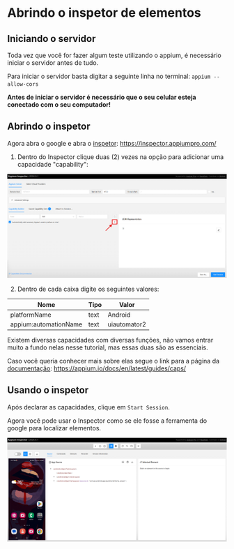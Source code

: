 # Abrindo o inspetor de elementos

## Iniciando o servidor

Toda vez que você for fazer algum teste utilizando o appium, é necessário iniciar o servidor antes de tudo.

Para iniciar o servidor basta digitar a seguinte linha no terminal: `appium --allow-cors`

**Antes de iniciar o servidor é necessário que o seu celular esteja conectado com o seu computador!**

## Abrindo o inspetor

Agora abra o google e abra o [inspetor](https://inspector.appiumpro.com/):
<https://inspector.appiumpro.com/>

1. Dentro do Inspector clique duas (2) vezes na opção para adicionar uma capacidade "capability":

![capAdd](/Images/Appium/Appium-Aula2-12.png)

2. Dentro de cada caixa digite os seguintes valores:

| Nome | Tipo | Valor |
|------|------|-------|
|platformName|text|Android|
|appium:automationName|text|uiautomator2|

Existem diversas capacidades com diversas funções, não vamos entrar muito a fundo nelas nesse tutorial, mas essas duas são as essenciais.

Caso você queria conhecer mais sobre elas segue o link para a página da [documentação](https://appium.io/docs/en/latest/guides/caps/):
<https://appium.io/docs/en/latest/guides/caps/>

## Usando o inspetor

Após declarar as capacidades, clique em `Start Session`.

Agora você pode usar o Inspector como se ele fosse a ferramenta do google para localizar elementos.

![usando](/Images/Appium/Appium-Aula2-13.png)
